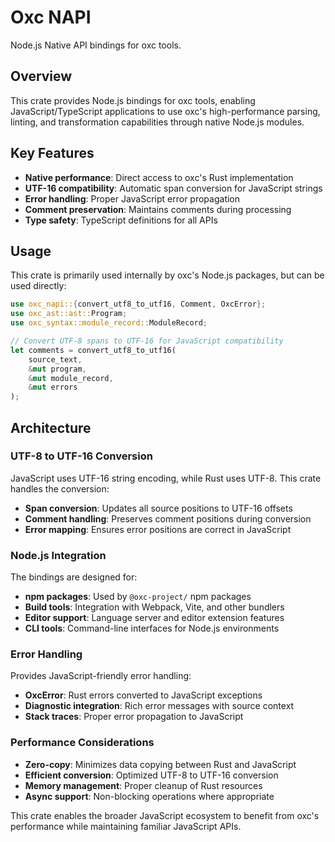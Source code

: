 # Oxc NAPI

Node.js Native API bindings for oxc tools.

## Overview

This crate provides Node.js bindings for oxc tools, enabling JavaScript/TypeScript applications to use oxc's high-performance parsing, linting, and transformation capabilities through native Node.js modules.

## Key Features

- **Native performance**: Direct access to oxc's Rust implementation
- **UTF-16 compatibility**: Automatic span conversion for JavaScript strings
- **Error handling**: Proper JavaScript error propagation
- **Comment preservation**: Maintains comments during processing
- **Type safety**: TypeScript definitions for all APIs

## Usage

This crate is primarily used internally by oxc's Node.js packages, but can be used directly:

```rust
use oxc_napi::{convert_utf8_to_utf16, Comment, OxcError};
use oxc_ast::ast::Program;
use oxc_syntax::module_record::ModuleRecord;

// Convert UTF-8 spans to UTF-16 for JavaScript compatibility
let comments = convert_utf8_to_utf16(
    source_text,
    &mut program,
    &mut module_record,
    &mut errors
);
```

## Architecture

### UTF-8 to UTF-16 Conversion
JavaScript uses UTF-16 string encoding, while Rust uses UTF-8. This crate handles the conversion:
- **Span conversion**: Updates all source positions to UTF-16 offsets
- **Comment handling**: Preserves comment positions during conversion
- **Error mapping**: Ensures error positions are correct in JavaScript

### Node.js Integration
The bindings are designed for:
- **npm packages**: Used by `@oxc-project/` npm packages
- **Build tools**: Integration with Webpack, Vite, and other bundlers
- **Editor support**: Language server and editor extension features
- **CLI tools**: Command-line interfaces for Node.js environments

### Error Handling
Provides JavaScript-friendly error handling:
- **OxcError**: Rust errors converted to JavaScript exceptions
- **Diagnostic integration**: Rich error messages with source context
- **Stack traces**: Proper error propagation to JavaScript

### Performance Considerations
- **Zero-copy**: Minimizes data copying between Rust and JavaScript  
- **Efficient conversion**: Optimized UTF-8 to UTF-16 conversion
- **Memory management**: Proper cleanup of Rust resources
- **Async support**: Non-blocking operations where appropriate

This crate enables the broader JavaScript ecosystem to benefit from oxc's performance while maintaining familiar JavaScript APIs.
